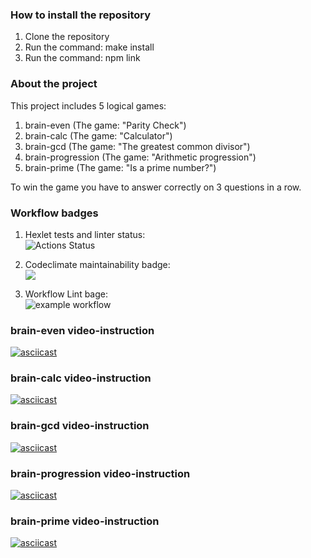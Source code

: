 ### How to install the repository
1. Clone the repository
2. Run the command: make install
3. Run the command: npm link

### About the project
This project includes 5 logical games:
1. brain-even (The game: "Parity Check")
2. brain-calc (The game: "Calculator")
3. brain-gcd (The game: "The greatest common divisor")
4. brain-progression (The game: "Arithmetic progression")
5. brain-prime (The game: "Is a prime number?")

To win the game you have to answer correctly on 3 questions in a row.

### Workflow badges
1. Hexlet tests and linter status: <br>
![Actions Status](https://github.com/AntipovSergey/frontend-project-lvl1/workflows/hexlet-check/badge.svg)

2. Codeclimate maintainability badge: <br>
<a href="https://codeclimate.com/github/AntipovSergey/frontend-project-lvl1/maintainability"><img src="https://api.codeclimate.com/v1/badges/3ef7e2ffc77f54f60af2/maintainability" /></a>

3. Workflow Lint bage:   
![example workflow](https://github.com/AntipovSergey/frontend-project-lvl1/actions/workflows/github-actions-lint.yml/badge.svg)

### brain-even video-instruction
[![asciicast](https://asciinema.org/a/abk1uDK4eITN2g4npDh7eZnfP.svg)](https://asciinema.org/a/abk1uDK4eITN2g4npDh7eZnfP)

### brain-calc video-instruction
[![asciicast](https://asciinema.org/a/fFCnodZY5CYvggMsbRmPIRsxc.svg)](https://asciinema.org/a/fFCnodZY5CYvggMsbRmPIRsxc)

### brain-gcd video-instruction
[![asciicast](https://asciinema.org/a/AfjORU38hQOGKHV6gFM4zSR7k.svg)](https://asciinema.org/a/AfjORU38hQOGKHV6gFM4zSR7k)

### brain-progression video-instruction
[![asciicast](https://asciinema.org/a/adJx2sLJBXbT9oD1bcCJOIFXg.svg)](https://asciinema.org/a/adJx2sLJBXbT9oD1bcCJOIFXg)

### brain-prime video-instruction
[![asciicast](https://asciinema.org/a/JKab2LY7nmN0Ujx3VvCH8alPz.svg)](https://asciinema.org/a/JKab2LY7nmN0Ujx3VvCH8alPz)